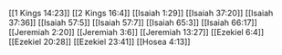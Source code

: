 [[1 Kings 14:23]]
[[2 Kings 16:4]]
[[Isaiah 1:29]]
[[Isaiah 37:20]]
[[Isaiah 37:36]]
[[Isaiah 57:5]]
[[Isaiah 57:7]]
[[Isaiah 65:3]]
[[Isaiah 66:17]]
[[Jeremiah 2:20]]
[[Jeremiah 3:6]]
[[Jeremiah 13:27]]
[[Ezekiel 6:4]]
[[Ezekiel 20:28]]
[[Ezekiel 23:41]]
[[Hosea 4:13]]
